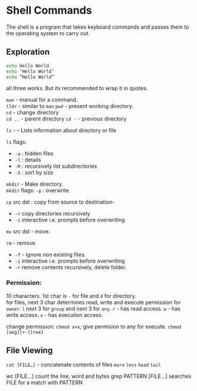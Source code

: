 # Shell Commands

The shell is a program that takes keyboard commands
and passes them to the operating system to carry out.

## Exploration

```bash
echo Hello World
echo ‘Hello World’
echo “Hello World”
```
all three works. But its recommended to wrap it in quotes. 

`man` - manual for a command. \
`tldr` - similar to `man`
`pwd` - present working directory. \
`cd` - change directory \
`cd ..` - parent directory
`cd -` - previous directory

`ls` - – Lists information about directory or file

`ls` flags: 
- `-a` : hidden files
- `-l` : details 
- `-R` : recursively list subdirectories 
- `-S` : sort by size

`mkdir` - Make directory. \
`mkdir` flags: `-p` : overwrite

`cp` src dst : copy from source to destination-
- `-r` copy directories recursively
- `-i` interactive i.e. prompts before overwriting

`mv` src dst - move.

`rm` - remove 
- `-f` - ignore non existing files. 
- `-i` interactive i.e. prompts before overwriting
- `-r` remove contents recursively, delete folder. 

### Permission: 
10 characters. 1st char is `-` for file and `d` for directory. \
for files, next 3 char determines read, write and execute permission for `owner`. \ 
next 3 for `group` and next 3 for `any`. 
`r` - has read access. 
`w` - has write access. 
`x` - has execution access. 

change permission: 
`chmod a+x`; give permision to any for execute. 
`chmod [aog][+-][rwe]`

## File Viewing
`cat [FILE…]` - concatenate contents of files
`more`
`less`
`head`
`tail`


wc [FILE…]
count the line, word and bytes
grep PATTERN [FILE…]
searches FILE for a match with PATTERN